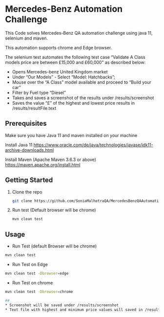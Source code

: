 # Mercedes-Benz Automation Challenge
This Code solves Mercedes-Benz QA automation challenge using java 11, selenium and maven.

This automation supports chrome and Edge browser.

The selenium test automates the following test case “Validate A Class models price are between
£15,000 and £60,000" as described below:

* Opens Mercedes-benz United Kingdom market
* Under “Our Models” - Select “Model: Hatchbacks”;
* Mouse over the “A Class” model available and proceed to “Build your car”
* Filter by Fuel type “Diesel”
* Takes and saves a screenshot of the results under /results/screenshot
* Saves the value “£” of the highest and lowest price results in /results/resultFile.text



## Prerequisites

Make sure you have Java 11 and maven installed on your machine

Install Java 11
https://www.oracle.com/de/java/technologies/javase/jdk11-archive-downloads.html

Install Maven (Apache Maven 3.6.3 or above)
https://maven.apache.org/install.html


## Getting Started

1. Clone the repo
   ```sh
   git clone https://github.com/SoniaMalhotraQA/MercedesBenzQAAutomationChallenge.git
   ```
2. Run test (Default browser will be chrome)
   ```sh
   mvn clean test
   ```



## Usage

* Run Test (default Browser will be chrome)
```sh
mvn clean test
   ```
* Run Test on Edge
 ```sh
mvn clean test -Dbrowser=edge
   ```
* Run Test on chrome
 ```sh
mvn clean test -Dbrowser=chrome

##
* Screenshot will be saved under /results/screenshot
* Text file with highest and minimum price values will saved in /results/resultFile.text
